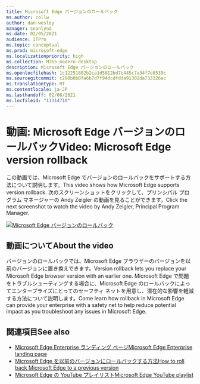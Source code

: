 ```yaml
---
title: Microsoft Edge バージョンのロールバック
ms.author: collw
author: dan-wesley
manager: seanlynd
ms.date: 02/05/2021
audience: ITPro
ms.topic: conceptual
ms.prod: microsoft-edge
ms.localizationpriority: high
ms.collection: M365-modern-desktop
description: Microsoft Edge バージョンのロールバック
ms.openlocfilehash: 1c12251802b2ca1d5012bd7c445c7a34f7e8539c
ms.sourcegitcommit: c290b0b0fa6b7d7f94dcdfdda91302da733326ec
ms.translationtype: HT
ms.contentlocale: ja-JP
ms.lasthandoff: 02/06/2021
ms.locfileid: "11314710"
---
```

# <span data-ttu-id="efbc8-103">動画: Microsoft Edge バージョンのロールバック</span><span class="sxs-lookup"><span data-stu-id="efbc8-103">Video: Microsoft Edge version rollback</span></span>

<span data-ttu-id="efbc8-104">この動画では、Microsoft Edge でバージョンのロールバックをサポートする方法について説明します。</span><span class="sxs-lookup"><span data-stu-id="efbc8-104">This video shows how Microsoft Edge supports version rollback.</span></span> <span data-ttu-id="efbc8-105">次のスクリーンショットをクリックして、プリンシパル プログラム マネージャーの Andy Zeigler の動画を見ることができます。</span><span class="sxs-lookup"><span data-stu-id="efbc8-105">Click the next screenshot to watch the video by Andy Zeigler, Principal Program Manager.</span></span>

[![Microsoft Edge バージョンのロールバック](media/microsoft-edge-video-version-rollback/0.png)](http://www.youtube.com/watch?v=pXhXHvKUa_c "Microsoft Edge version rollback")

## <span data-ttu-id="efbc8-107">動画について</span><span class="sxs-lookup"><span data-stu-id="efbc8-107">About the video</span></span>

<span data-ttu-id="efbc8-108">バージョンのロールバックでは、Microsoft Edge ブラウザーのバージョンを以前のバージョンに置き換えできます。</span><span class="sxs-lookup"><span data-stu-id="efbc8-108">Version rollback lets you replace your Microsoft Edge browser version with an earlier one.</span></span> <span data-ttu-id="efbc8-109">Microsoft Edge で問題をトラブルシューティングする場合に、Microsoft Edge のロールバックによってエンタープライズにとってのセーフティ ネットを用意し、潜在的な影響を軽減する方法について説明します。</span><span class="sxs-lookup"><span data-stu-id="efbc8-109">Come learn how rollback in Microsoft Edge can provide your enterprise with a safety net to help reduce potential impact as you troubleshoot any issues in Microsoft Edge.</span></span>

## <span data-ttu-id="efbc8-110">関連項目</span><span class="sxs-lookup"><span data-stu-id="efbc8-110">See also</span></span>

- [<span data-ttu-id="efbc8-111">Microsoft Edge Enterprise ランディング ページ</span><span class="sxs-lookup"><span data-stu-id="efbc8-111">Microsoft Edge Enterprise landing page</span></span>](https://aka.ms/EdgeEnterprise)
- [<span data-ttu-id="efbc8-112">Microsoft Edge を以前のバージョンにロールバックする方法</span><span class="sxs-lookup"><span data-stu-id="efbc8-112">How to roll back Microsoft Edge to a previous version</span></span>](edge-learnmore-rollback.md)
- [<span data-ttu-id="efbc8-113">Microsoft Edge の YouTube プレイリスト</span><span class="sxs-lookup"><span data-stu-id="efbc8-113">Microsoft Edge YouTube playlist</span></span>](https://www.youtube.com/playlist?list=PLXtHYVsvn_b-uXh1tMeYpT-0iD8tD3tFy)
